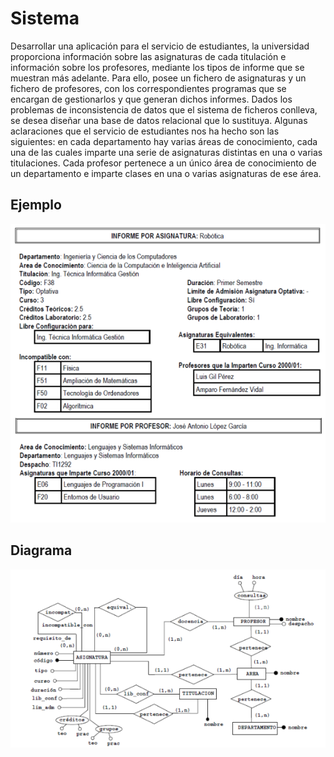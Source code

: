 # Sistema

Desarrollar una aplicación para el servicio de estudiantes, la universidad proporciona información sobre las asignaturas de cada titulación e información sobre los profesores, mediante los tipos de informe que se muestran más adelante. Para ello, posee un fichero de asignaturas y un fichero de profesores, con los correspondientes programas que se encargan de gestionarlos y que generan dichos informes. Dados los problemas de inconsistencia de datos que el sistema de ficheros conlleva, se desea diseñar una base de datos relacional que lo sustituya. Algunas aclaraciones que el servicio de estudiantes nos ha hecho son las siguientes: en cada departamento hay varias áreas de conocimiento, cada una de las cuales imparte una serie de asignaturas distintas en una o varias titulaciones. Cada profesor pertenece a un único área de conocimiento de un departamento e imparte clases en una o varias asignaturas de ese área.

## Ejemplo

![example](./images/example.png)

## Diagrama

![diagrama](./images/diagram.png)
